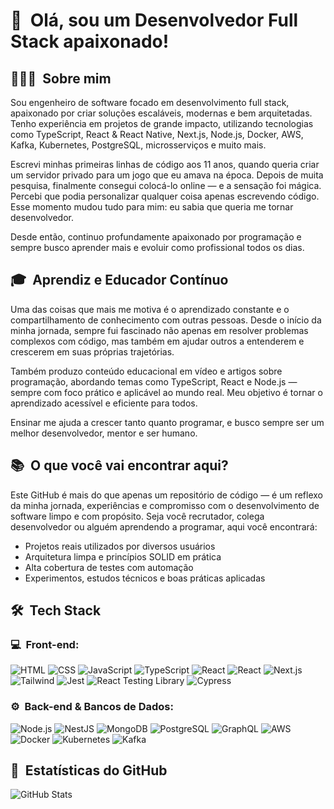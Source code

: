 <h1>👋 &nbsp;Olá, sou um Desenvolvedor Full Stack apaixonado!</h1>

<h2> 👨🏻‍💻 &nbsp;Sobre mim </h2>

Sou engenheiro de software focado em desenvolvimento full stack, apaixonado por criar soluções escaláveis, modernas e bem arquitetadas. Tenho experiência em projetos de grande impacto, utilizando tecnologias como TypeScript, React & React Native, Next.js, Node.js, Docker, AWS, Kafka, Kubernetes, PostgreSQL, microsserviços e muito mais.

Escrevi minhas primeiras linhas de código aos 11 anos, quando queria criar um servidor privado para um jogo que eu amava na época. Depois de muita pesquisa, finalmente consegui colocá-lo online — e a sensação foi mágica. Percebi que podia personalizar qualquer coisa apenas escrevendo código. Esse momento mudou tudo para mim: eu sabia que queria me tornar desenvolvedor.

Desde então, continuo profundamente apaixonado por programação e sempre busco aprender mais e evoluir como profissional todos os dias.

<h2> 🎓 &nbsp;Aprendiz e Educador Contínuo </h2>

Uma das coisas que mais me motiva é o aprendizado constante e o compartilhamento de conhecimento com outras pessoas. Desde o início da minha jornada, sempre fui fascinado não apenas em resolver problemas complexos com código, mas também em ajudar outros a entenderem e crescerem em suas próprias trajetórias.

Também produzo conteúdo educacional em vídeo e artigos sobre programação, abordando temas como TypeScript, React e Node.js — sempre com foco prático e aplicável ao mundo real. Meu objetivo é tornar o aprendizado acessível e eficiente para todos.

Ensinar me ajuda a crescer tanto quanto programar, e busco sempre ser um melhor desenvolvedor, mentor e ser humano.

<h2> 📚 &nbsp;O que você vai encontrar aqui?</h2>

Este GitHub é mais do que apenas um repositório de código — é um reflexo da minha jornada, experiências e compromisso com o desenvolvimento de software limpo e com propósito. Seja você recrutador, colega desenvolvedor ou alguém aprendendo a programar, aqui você encontrará:

- Projetos reais utilizados por diversos usuários  
- Arquitetura limpa e princípios SOLID em prática  
- Alta cobertura de testes com automação  
- Experimentos, estudos técnicos e boas práticas aplicadas  

<h2> 🛠 &nbsp;Tech Stack</h2>
<h3>💻 &nbsp;Front-end:</h3>

![HTML](https://img.shields.io/badge/-HTML-333333?style=flat&logo=HTML5)
![CSS](https://img.shields.io/badge/-CSS-333333?style=flat&logo=CSS3&logoColor=1572B6)
![JavaScript](https://img.shields.io/badge/-JavaScript-333333?style=flat&logo=javascript)
![TypeScript](https://img.shields.io/badge/-TypeScript-333333?style=flat&logo=typescript&logoColor=2D79C7)
![React](https://img.shields.io/badge/-React-333333?style=flat&logo=react)
![React](https://img.shields.io/badge/-React%20Native-333333?style=flat&logo=react)
![Next.js](https://img.shields.io/badge/-Next.js-333333?style=flat&logo=next.js)
![Tailwind](https://img.shields.io/badge/-Tailwind-333333?style=flat&logo=tailwind-css)
![Jest](https://img.shields.io/badge/-Jest-333333?style=flat&logo=jest&logoColor=E535AB)
![React Testing Library](https://img.shields.io/badge/-RTL-333333?style=flat&logo=testing-library)
![Cypress](https://img.shields.io/badge/-Cypress-333333?style=flat&logo=cypress)

<h3>⚙️ &nbsp;Back-end & Bancos de Dados:</h3>

![Node.js](https://img.shields.io/badge/-Node.js-333333?style=flat&logo=node.js)
![NestJS](https://img.shields.io/badge/-NestJS-333333?style=flat&logo=nestjs&logoColor=E535AB)
![MongoDB](https://img.shields.io/badge/-MongoDB-333333?style=flat&logo=mongodb)
![PostgreSQL](https://img.shields.io/badge/-PostgreSQL-333333?style=flat&logo=postgresql)
![GraphQL](https://img.shields.io/badge/-GraphQL-333333?style=flat&logo=graphql&logoColor=E535AB)
![AWS](https://img.shields.io/badge/-AWS-333333?style=flat&logo=amazon-web-services)
![Docker](https://img.shields.io/badge/-Docker-333333?style=flat&logo=docker)
![Kubernetes](https://img.shields.io/badge/-Kubernetes-333333?style=flat&logo=kubernetes)
![Kafka](https://img.shields.io/badge/-Kafka-333333?style=flat&logo=apache-kafka)

<h2>🚀 &nbsp;Estatísticas do GitHub</h2>

![GitHub Stats](https://github-readme-stats.vercel.app/api?username=seuusername&show_icons=true&theme=dracula)
